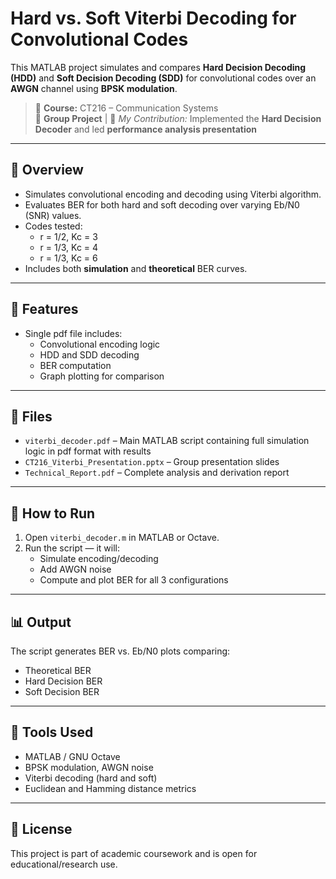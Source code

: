 # Hard vs. Soft Viterbi Decoding for Convolutional Codes

This MATLAB project simulates and compares **Hard Decision Decoding (HDD)** and **Soft Decision Decoding (SDD)** for convolutional codes over an **AWGN** channel using **BPSK modulation**.

> 📘 **Course:** CT216 – Communication Systems  
> 👥 **Group Project** | 🎯 *My Contribution:* Implemented the **Hard Decision Decoder** and led **performance analysis presentation**

---

## 🧠 Overview

- Simulates convolutional encoding and decoding using Viterbi algorithm.
- Evaluates BER for both hard and soft decoding over varying Eb/N0 (SNR) values.
- Codes tested:
  - r = 1/2, Kc = 3  
  - r = 1/3, Kc = 4  
  - r = 1/3, Kc = 6
- Includes both **simulation** and **theoretical** BER curves.

---

## 🚀 Features

- Single pdf file includes:
  - Convolutional encoding logic
  - HDD and SDD decoding
  - BER computation
  - Graph plotting for comparison

---

## 📂 Files

- `viterbi_decoder.pdf` – Main MATLAB script containing full simulation logic in pdf format with results
- `CT216_Viterbi_Presentation.pptx` – Group presentation slides
- `Technical_Report.pdf` – Complete analysis and derivation report

---

## 🧪 How to Run

1. Open `viterbi_decoder.m` in MATLAB or Octave.
2. Run the script — it will:
   - Simulate encoding/decoding
   - Add AWGN noise
   - Compute and plot BER for all 3 configurations

---

## 📊 Output

The script generates BER vs. Eb/N0 plots comparing:
- Theoretical BER
- Hard Decision BER
- Soft Decision BER

---

## 📌 Tools Used

- MATLAB / GNU Octave
- BPSK modulation, AWGN noise
- Viterbi decoding (hard and soft)
- Euclidean and Hamming distance metrics

---

## 📄 License

This project is part of academic coursework and is open for educational/research use.

